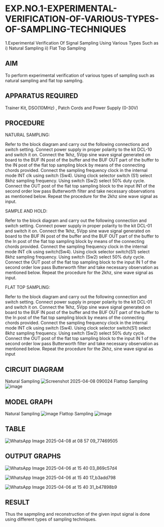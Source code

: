 # EXP.NO.1-EXPERIMENTAL-VERIFICATION-OF-VARIOUS-TYPES-OF-SAMPLING-TECHNIQUES
 

1.Experimental Verification Of Signal Sampling Using Various Types Such as 
    i) Natural Sampling
    ii) Flat Top Sampling

## AIM
 To perform experimental verification of various types of sampling such as natural sampling and flat top sampling.
## APPARATUS REQUIRED
Trainer Kit, DSO(10MHz) , Patch Cords and Power Supply (0-30V)   
## PROCEDURE
NATURAL SAMPLING:
 
 Refer to the block diagram and carry out the following connections and switch setting.
 Connect power supply in proper polarity to the kit DCL-10 and switch it on.
 Connect the 1khz, 5Vpp sine wave signal generated on board to the BUF IN post of the buffer 
 and the BUF OUT part of the buffer to the IN post of the flat top sampling block by means of the 
 connecting chords provided.
 Connect the sampling frequency clock in the internal mode INT clk using switch (Sw4). 
 Using clock selector switch (S1) select 8khz sampling frequency.
 Using switch (Sw2) select 50% duty cycle.
 Connect the OUT post of the flat top sampling block to the input IN1 of the second order low 
 pass Butterworth filter and take necessary observations as mentioned below.
 Repeat the procedure for the 2khz sine wave signal as input.
 
 SAMPLE AND HOLD:
 
 Refer to the block diagram and carry out the following connection and switch setting.
 Connect power supply in proper polarity to the kit DCL-01 and switch it on.
 Connect the 1khz, 5Vpp sine wave signal generated on board to the BUF IN post of the buffer 
 and the BUF OUT part of the buffer to the In post of the flat top sampling block by means of the 
 connecting chords provided.
 Connect the sampling frequency clock in the internal mode INT clk using switch(Sw4). 
 Using clock selector switch(S1) select 8khz sampling frequency.
 Using switch (Sw2) select 50% duty cycle.
 Connect the OUT post of the flat top sampling block to the input IN 1 of the second order low 
 pass Butterworth filter and take necessary observation as mentioned below.
 Repeat the procedure for the 2khz, sine wave signal as input.
 
 FLAT TOP SAMPLING:
 
 Refer to the block diagram and carry out the following connection and switch setting.
 Connect power supply in proper polarity to the kit DCL-01 and switch it on.
 Connect the 1khz, 5Vpp sine wave signal generated on board to the BUF IN post of the buffer 
 and the BUF OUT part of the buffer to the In post of the flat top sampling block by means of the 
 connecting chords provided.
 Connect the sampling frequency clock in the internal mode INT clk using switch (Sw4). 
 Using clock selector switch(S1) select 8khz sampling frequency.
 Using switch (Sw2) select 50% duty cycle.
 Connect the OUT post of the flat top sampling block to the input IN 1 of the second order low 
 pass Butterworth filter and take necessary observation as mentioned below.
 Repeat the procedure for the 2khz, sine wave signal as input
 
 ## CIRCUIT DIAGRAM
 Natural Sampling
 ![Screenshot 2025-04-08 090024](https://github.com/user-attachments/assets/b1668c4b-8765-4f9b-941c-c90bb9f78514)
 Flattop Sampling
 ![image](https://github.com/user-attachments/assets/480c0904-b415-4f21-a90b-2e26912ce53a)
 
 
 ## MODEL GRAPH
 Natural Sampling
 ![image](https://github.com/user-attachments/assets/899eda37-287c-4fea-ae5c-785916d40add)
 Flattop Sampling
 ![image](https://github.com/user-attachments/assets/e3c2276f-a019-4335-ab01-6e605368b647)
 
 
 
 ## TABLE
 ![WhatsApp Image 2025-04-08 at 08 57 09_77469505](https://github.com/user-attachments/assets/16271fbd-aec1-4b48-a69b-8bf8ac5a1642)
 
 
 ## OUTPUT GRAPHS
 ![WhatsApp Image 2025-04-06 at 15 40 03_869c57d4](https://github.com/user-attachments/assets/5cf660ef-fa89-4ab5-bcc8-e73ac1a16a1e)
 
 ![WhatsApp Image 2025-04-06 at 15 40 17_b3add798](https://github.com/user-attachments/assets/cd3ffff3-1bce-4321-a8a8-a6ef58336cd5)
 
 ![WhatsApp Image 2025-04-06 at 15 40 31_b47898b9](https://github.com/user-attachments/assets/f23df766-dc9f-4ff4-9bc2-cba622572c6a)
 
 
 
 
 
 ## RESULT 
 Thus the sapmpling and reconstruction of the given input signal is done using different types of sampling techniques.
